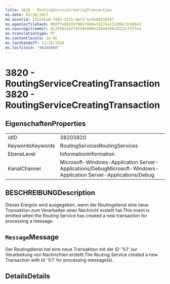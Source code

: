 ```yaml
---
title: 3820 - RoutingServiceCreatingTransaction
ms.date: 03/30/2017
ms.assetid: 11b15ba8-7d62-4235-8efd-bc6b60218247
ms.openlocfilehash: 008ffa6bbfbf0017880a7817ea112d06c3cb88a3
ms.sourcegitcommit: bc293b14af795e0e999e3304dd40c0222cf2ffe4
ms.translationtype: MT
ms.contentlocale: de-DE
ms.lasthandoff: 11/26/2020
ms.locfileid: "96244860"
---
```

# <a name="3820---routingservicecreatingtransaction"></a><span data-ttu-id="4527c-102">3820 - RoutingServiceCreatingTransaction</span><span class="sxs-lookup"><span data-stu-id="4527c-102">3820 - RoutingServiceCreatingTransaction</span></span>

## <a name="properties"></a><span data-ttu-id="4527c-103">Eigenschaften</span><span class="sxs-lookup"><span data-stu-id="4527c-103">Properties</span></span>  
  
|||  
|-|-|  
|<span data-ttu-id="4527c-104">id</span><span class="sxs-lookup"><span data-stu-id="4527c-104">ID</span></span>|<span data-ttu-id="4527c-105">3820</span><span class="sxs-lookup"><span data-stu-id="4527c-105">3820</span></span>|  
|<span data-ttu-id="4527c-106">Keywords</span><span class="sxs-lookup"><span data-stu-id="4527c-106">Keywords</span></span>|<span data-ttu-id="4527c-107">RoutingServices</span><span class="sxs-lookup"><span data-stu-id="4527c-107">RoutingServices</span></span>|  
|<span data-ttu-id="4527c-108">Ebene</span><span class="sxs-lookup"><span data-stu-id="4527c-108">Level</span></span>|<span data-ttu-id="4527c-109">Information</span><span class="sxs-lookup"><span data-stu-id="4527c-109">Information</span></span>|  
|<span data-ttu-id="4527c-110">Kanal</span><span class="sxs-lookup"><span data-stu-id="4527c-110">Channel</span></span>|<span data-ttu-id="4527c-111">Microsoft-Windows-Application Server-Applications/Debug</span><span class="sxs-lookup"><span data-stu-id="4527c-111">Microsoft-Windows-Application Server-Applications/Debug</span></span>|  
  
## <a name="description"></a><span data-ttu-id="4527c-112">BESCHREIBUNG</span><span class="sxs-lookup"><span data-stu-id="4527c-112">Description</span></span>  

 <span data-ttu-id="4527c-113">Dieses Ereignis wird ausgegeben, wenn der Routingdienst eine neue Transaktion zum Verarbeiten einer Nachricht erstellt hat.</span><span class="sxs-lookup"><span data-stu-id="4527c-113">This event is emitted when the Routing Service has created a new transaction for processing a message.</span></span>  
  
## <a name="message"></a><span data-ttu-id="4527c-114">`Message`</span><span class="sxs-lookup"><span data-stu-id="4527c-114">Message</span></span>  

 <span data-ttu-id="4527c-115">Der Routingdienst hat eine neue Transaktion mit der ID '%1' zur Verarbeitung von Nachrichten erstellt.</span><span class="sxs-lookup"><span data-stu-id="4527c-115">The Routing Service created a new Transaction with id '%1' for processing message(s).</span></span>  
  
## <a name="details"></a><span data-ttu-id="4527c-116">Details</span><span class="sxs-lookup"><span data-stu-id="4527c-116">Details</span></span>
